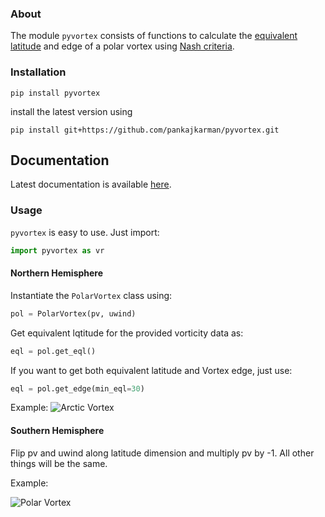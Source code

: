 ### About

The module `pyvortex` consists of functions to calculate the [equivalent latitude](https://journals.ametsoc.org/doi/citedby/10.1175/1520-0469%282003%29060%3C0287%3ATELADT%3E2.0.CO%3B2) and edge of a polar vortex using [Nash criteria](https://agupubs.onlinelibrary.wiley.com/doi/10.1029/96JD00066).

### Installation

```
pip install pyvortex
```

install the latest version using 
```
pip install git+https://github.com/pankajkarman/pyvortex.git

```

## Documentation

Latest documentation is available [here](https://pankajkarman.github.io/pyvortex/).


### Usage

`pyvortex` is easy to use. Just import:

```python
import pyvortex as vr
```

#### Northern Hemisphere

Instantiate the `PolarVortex` class using: 
```python
pol = PolarVortex(pv, uwind)
```
Get equivalent lqtitude for the provided vorticity data as:
```python
eql = pol.get_eql()
```
If you want to get both equivalent latitude and Vortex edge, just use:
```python
eql = pol.get_edge(min_eql=30)
```
Example:
![Arctic Vortex](./example/arctic_polar_vortex_20110201.gif)

#### Southern Hemisphere

Flip pv and uwind along latitude dimension and multiply pv by -1. All other things will be the same.

Example:

![Polar Vortex](./example/antarctic.gif)
